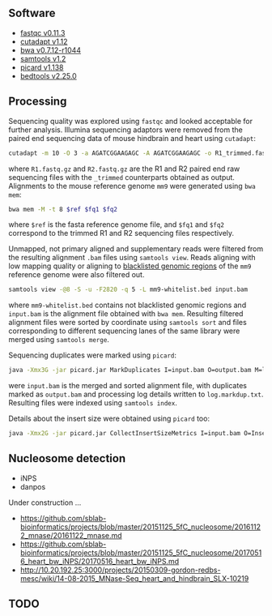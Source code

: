 
## Software

- [fastqc v0.11.3](https://www.bioinformatics.babraham.ac.uk/projects/fastqc/)
- [cutadapt v1.12](http://cutadapt.readthedocs.io/en/stable/guide.html)
- [bwa v0.7.12-r1044](http://bio-bwa.sourceforge.net/)
- [samtools v1.2](http://samtools.sourceforge.net/)
- [picard v1.138](https://broadinstitute.github.io/picard/)
- [bedtools v2.25.0](http://bedtools.readthedocs.io/en/latest/)


## Processing

Sequencing quality was explored using `fastqc` and looked acceptable for further analysis. Illumina sequencing adaptors were removed from the paired end sequencing data of mouse hindbrain and heart using `cutadapt`:

```bash
cutadapt -m 10 -O 3 -a AGATCGGAAGAGC -A AGATCGGAAGAGC -o R1_trimmed.fastq.gz -p R2_trimmed.fastq.gz R1.fastq.gz R2.fastq.gz
```

where `R1.fastq.gz` and `R2.fastq.gz` are the R1 and R2 paired end raw sequencing files with the `_trimmed` counterparts obtained as output. Alignments to the mouse reference genome `mm9` were generated using `bwa mem`:

```bash
bwa mem -M -t 8 $ref $fq1 $fq2
```

where `$ref` is the fasta reference genome file, and `$fq1` and `$fq2` correspond to the trimmed R1 and R2 sequencing files respectively.

Unmapped, not primary aligned and supplementary reads were filtered from the resulting alignment `.bam` files using `samtools view`. Reads aligning with low mapping quality or aligning to [blacklisted genomic regions](https://sites.google.com/site/anshulkundaje/projects/blacklists) of the `mm9` reference genome were also filtered out.

```bash
samtools view -@8 -S -u -F2820 -q 5 -L mm9-whitelist.bed input.bam
```

where `mm9-whitelist.bed` contains not blacklisted genomic regions and `input.bam` is the alignment file obtained with `bwa mem`. Resulting filtered alignment files were sorted by coordinate using `samtools sort` and files corresponding to different sequencing lanes of the same library were merged using `samtools merge`.

Sequencing duplicates were marked using `picard`:

```bash
java -Xmx3G -jar picard.jar MarkDuplicates I=input.bam O=output.bam M=log.markdup.txt
```

were `input.bam` is the merged and sorted alignment file, with duplicates marked as `output.bam` and processing log details written to `log.markdup.txt`. Resulting files were indexed using `samtools index`.

Details about the insert size were obtained using `picard` too:

```bash
java -Xmx2G -jar picard.jar CollectInsertSizeMetrics I=input.bam O=InsertSize.txt H=InsertSize.pdf AS=true VALIDATION_STRINGENCY=SILENT
```


## Nucleosome detection

- iNPS
- danpos

Under construction ...

- https://github.com/sblab-bioinformatics/projects/blob/master/20151125_5fC_nucleosome/20161122_mnase/20161122_mnase.md
- https://github.com/sblab-bioinformatics/projects/blob/master/20151125_5fC_nucleosome/20170516_heart_bw_iNPS/20170516_heart_bw_iNPS.md
- http://10.20.192.25:3000/projects/20150309-gordon-redbs-mesc/wiki/14-08-2015_MNase-Seq_heart_and_hindbrain_SLX-10219



## TODO




